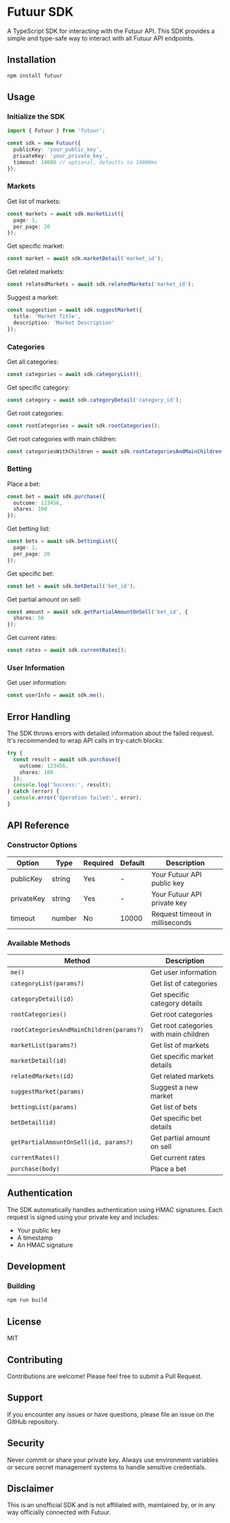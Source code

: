 # Futuur SDK

A TypeScript SDK for interacting with the Futuur API. This SDK provides a simple and type-safe way to interact with all Futuur API endpoints.

## Installation

```bash
npm install futuur
```

## Usage

### Initialize the SDK

```typescript
import { Futuur } from 'futuur';

const sdk = new Futuur({
  publicKey: 'your_public_key',
  privateKey: 'your_private_key',
  timeout: 10000 // optional, defaults to 10000ms
});
```

### Markets

Get list of markets:
```typescript
const markets = await sdk.marketList({
  page: 1,
  per_page: 20
});
```

Get specific market:
```typescript
const market = await sdk.marketDetail('market_id');
```

Get related markets:
```typescript
const relatedMarkets = await sdk.relatedMarkets('market_id');
```

Suggest a market:
```typescript
const suggestion = await sdk.suggestMarket({
  title: 'Market Title',
  description: 'Market Description'
});
```

### Categories

Get all categories:
```typescript
const categories = await sdk.categoryList();
```

Get specific category:
```typescript
const category = await sdk.categoryDetail('category_id');
```

Get root categories:
```typescript
const rootCategories = await sdk.rootCategories();
```

Get root categories with main children:
```typescript
const categoriesWithChildren = await sdk.rootCategoriesAndMainChildren();
```

### Betting

Place a bet:
```typescript
const bet = await sdk.purchase({
  outcome: 123456,
  shares: 100
});
```

Get betting list:
```typescript
const bets = await sdk.bettingList({
  page: 1,
  per_page: 20
});
```

Get specific bet:
```typescript
const bet = await sdk.betDetail('bet_id');
```

Get partial amount on sell:
```typescript
const amount = await sdk.getPartialAmountOnSell('bet_id', {
  shares: 50
});
```

Get current rates:
```typescript
const rates = await sdk.currentRates();
```

### User Information

Get user information:
```typescript
const userInfo = await sdk.me();
```

## Error Handling

The SDK throws errors with detailed information about the failed request. It's recommended to wrap API calls in try-catch blocks:

```typescript
try {
  const result = await sdk.purchase({
    outcome: 123456,
    shares: 100
  });
  console.log('Success:', result);
} catch (error) {
  console.error('Operation failed:', error);
}
```

## API Reference

### Constructor Options

| Option | Type | Required | Default | Description |
|--------|------|----------|---------|-------------|
| publicKey | string | Yes | - | Your Futuur API public key |
| privateKey | string | Yes | - | Your Futuur API private key |
| timeout | number | No | 10000 | Request timeout in milliseconds |

### Available Methods

| Method | Description |
|--------|-------------|
| `me()` | Get user information |
| `categoryList(params?)` | Get list of categories |
| `categoryDetail(id)` | Get specific category details |
| `rootCategories()` | Get root categories |
| `rootCategoriesAndMainChildren(params?)` | Get root categories with main children |
| `marketList(params?)` | Get list of markets |
| `marketDetail(id)` | Get specific market details |
| `relatedMarkets(id)` | Get related markets |
| `suggestMarket(params)` | Suggest a new market |
| `bettingList(params)` | Get list of bets |
| `betDetail(id)` | Get specific bet details |
| `getPartialAmountOnSell(id, params?)` | Get partial amount on sell |
| `currentRates()` | Get current rates |
| `purchase(body)` | Place a bet |

## Authentication

The SDK automatically handles authentication using HMAC signatures. Each request is signed using your private key and includes:
- Your public key
- A timestamp
- An HMAC signature

## Development

### Building

```bash
npm run build
```

## License

MIT

## Contributing

Contributions are welcome! Please feel free to submit a Pull Request.

## Support

If you encounter any issues or have questions, please file an issue on the GitHub repository.

## Security

Never commit or share your private key. Always use environment variables or secure secret management systems to handle sensitive credentials.

## Disclaimer

This is an unofficial SDK and is not affiliated with, maintained by, or in any way officially connected with Futuur.
```
